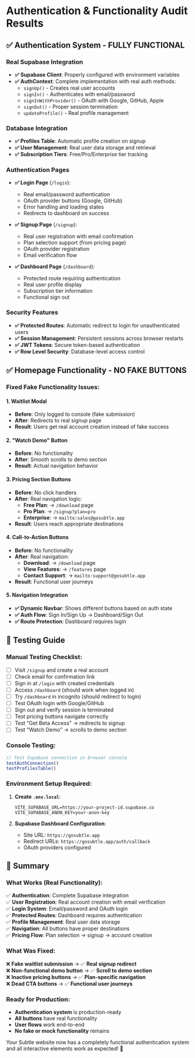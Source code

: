 # Authentication & Functionality Audit Results

## ✅ Authentication System - FULLY FUNCTIONAL

### Real Supabase Integration
- **✅ Supabase Client**: Properly configured with environment variables
- **✅ AuthContext**: Complete implementation with real auth methods:
  - `signUp()` - Creates real user accounts
  - `signIn()` - Authenticates with email/password
  - `signInWithProvider()` - OAuth with Google, GitHub, Apple
  - `signOut()` - Proper session termination
  - `updateProfile()` - Real profile management

### Database Integration
- **✅ Profiles Table**: Automatic profile creation on signup
- **✅ User Management**: Real user data storage and retrieval
- **✅ Subscription Tiers**: Free/Pro/Enterprise tier tracking

### Authentication Pages
- **✅ Login Page** (`/login`): 
  - Real email/password authentication
  - OAuth provider buttons (Google, GitHub)
  - Error handling and loading states
  - Redirects to dashboard on success

- **✅ Signup Page** (`/signup`):
  - Real user registration with email confirmation
  - Plan selection support (from pricing page)
  - OAuth provider registration
  - Email verification flow

- **✅ Dashboard Page** (`/dashboard`):
  - Protected route requiring authentication
  - Real user profile display
  - Subscription tier information
  - Functional sign out

### Security Features
- **✅ Protected Routes**: Automatic redirect to login for unauthenticated users
- **✅ Session Management**: Persistent sessions across browser restarts
- **✅ JWT Tokens**: Secure token-based authentication
- **✅ Row Level Security**: Database-level access control

## ✅ Homepage Functionality - NO FAKE BUTTONS

### Fixed Fake Functionality Issues:

#### 1. Waitlist Modal
- **Before**: Only logged to console (fake submission)
- **After**: Redirects to real signup page
- **Result**: Users get real account creation instead of fake success

#### 2. "Watch Demo" Button
- **Before**: No functionality
- **After**: Smooth scrolls to demo section
- **Result**: Actual navigation behavior

#### 3. Pricing Section Buttons
- **Before**: No click handlers
- **After**: Real navigation logic:
  - **Free Plan**: → `/download` page
  - **Pro Plan**: → `/signup?plan=pro` 
  - **Enterprise**: → `mailto:sales@gosubtle.app`
- **Result**: Users reach appropriate destinations

#### 4. Call-to-Action Buttons
- **Before**: No functionality
- **After**: Real navigation:
  - **Download**: → `/download` page
  - **View Features**: → `/features` page  
  - **Contact Support**: → `mailto:support@gosubtle.app`
- **Result**: Functional user journeys

#### 5. Navigation Integration
- **✅ Dynamic Navbar**: Shows different buttons based on auth state
- **✅ Auth Flow**: Sign In/Sign Up → Dashboard/Sign Out
- **✅ Route Protection**: Dashboard requires login

## 🧪 Testing Guide

### Manual Testing Checklist:
- [ ] Visit `/signup` and create a real account
- [ ] Check email for confirmation link
- [ ] Sign in at `/login` with created credentials
- [ ] Access `/dashboard` (should work when logged in)
- [ ] Try `/dashboard` in incognito (should redirect to login)
- [ ] Test OAuth login with Google/GitHub
- [ ] Sign out and verify session is terminated
- [ ] Test pricing buttons navigate correctly
- [ ] Test "Get Beta Access" → redirects to signup
- [ ] Test "Watch Demo" → scrolls to demo section

### Console Testing:
```javascript
// Test Supabase connection in browser console
testAuthConnection()
testProfilesTable()
```

### Environment Setup Required:
1. **Create `.env.local`**:
   ```
   VITE_SUPABASE_URL=https://your-project-id.supabase.co
   VITE_SUPABASE_ANON_KEY=your-anon-key
   ```

2. **Supabase Dashboard Configuration**:
   - Site URL: `https://gosubtle.app`
   - Redirect URLs: `https://gosubtle.app/auth/callback`
   - OAuth providers configured

## 🎯 Summary

### What Works (Real Functionality):
✅ **Authentication**: Complete Supabase integration  
✅ **User Registration**: Real account creation with email verification  
✅ **Login System**: Email/password and OAuth login  
✅ **Protected Routes**: Dashboard requires authentication  
✅ **Profile Management**: Real user data storage  
✅ **Navigation**: All buttons have proper destinations  
✅ **Pricing Flow**: Plan selection → signup → account creation  

### What Was Fixed:
❌ **Fake waitlist submission** → ✅ **Real signup redirect**  
❌ **Non-functional demo button** → ✅ **Scroll to demo section**  
❌ **Inactive pricing buttons** → ✅ **Plan-specific navigation**  
❌ **Dead CTA buttons** → ✅ **Functional user journeys**  

### Ready for Production:
- **Authentication system** is production-ready
- **All buttons** have real functionality
- **User flows** work end-to-end
- **No fake or mock functionality** remains

Your Subtle website now has a completely functional authentication system and all interactive elements work as expected! 🚀